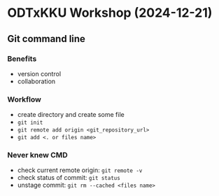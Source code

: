 # ODTxKKU Workshop (2024-12-21)
## Git command line 

### Benefits
- version control
- collaboration

### Workflow
- create directory and create some file
- `git init`
- `git remote add origin <git_repository_url>`
- `git add <. or files name>`

### Never knew CMD
- check current remote origin: `git remote -v`
- check status of commit: `git status`
- unstage commit: `git rm --cached <files name>`

# 
